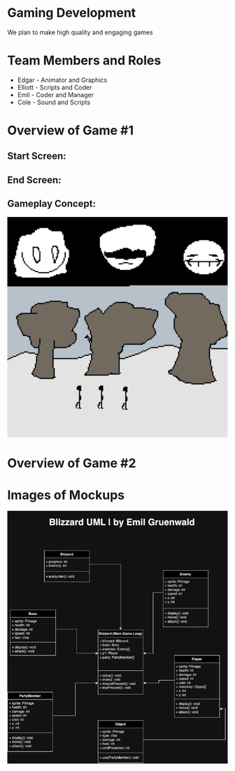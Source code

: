 # Gaming Development
We plan to make high quality and engaging games

# Team Members and Roles
* Edgar - Animator and Graphics
* Elliott - Scripts and Coder
* Emil - Coder and Manager
* Cole - Sound and Scripts

# Overview of Game #1
## Start Screen:

## End Screen:

## Gameplay Concept:
![Gameplay](https://github.com/Emil-Gruenwald/GameDev/blob/main/images/gameplayscreen.png?raw=true)

# Overview of Game #2

# Images of Mockups
![Blizzard UML](https://github.com/Emil-Gruenwald/GameDev/blob/main/images/uml.png?raw=true)
